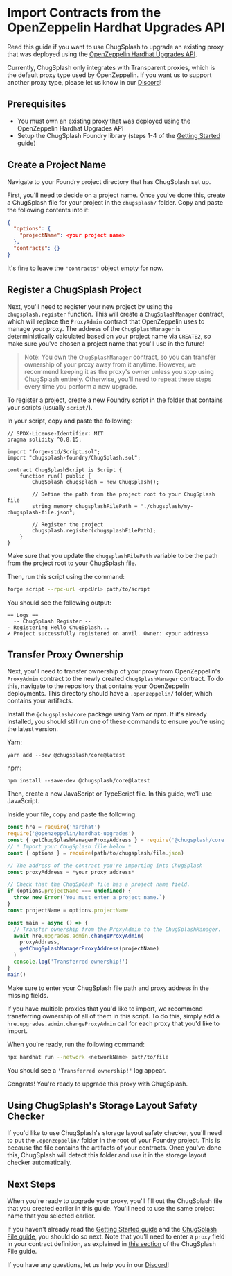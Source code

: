 # Import Contracts from the OpenZeppelin Hardhat Upgrades API

Read this guide if you want to use ChugSplash to upgrade an existing proxy that was deployed using the [OpenZeppelin Hardhat Upgrades API](https://docs.openzeppelin.com/upgrades-plugins/1.x/api-hardhat-upgrades).

Currently, ChugSplash only integrates with Transparent proxies, which is the default proxy type used by OpenZeppelin. If you want us to support another proxy type, please let us know in our [Discord](https://discord.com/invite/CqUPhgRrxq)!

## Prerequisites

* You must own an existing proxy that was deployed using the OpenZeppelin Hardhat Upgrades API
* Setup the ChugSplash Foundry library (steps 1-4 of the [Getting Started guide](https://github.com/chugsplash/chugsplash-foundry/blob/main/docs/getting-started.md))

## Create a Project Name

Navigate to your Foundry project directory that has ChugSplash set up.

First, you'll need to decide on a project name. Once you've done this, create a ChugSplash file for your project in the `chugsplash/` folder. Copy and paste the following contents into it:

```json
{
  "options": {
    "projectName": <your project name>
  },
  "contracts": {}
}
```

It's fine to leave the `"contracts"` object empty for now.

## Register a ChugSplash Project

Next, you'll need to register your new project by using the `chugsplash.register` function. This will create a `ChugSplashManager` contract, which will replace the `ProxyAdmin` contract that OpenZeppelin uses to manage your proxy. The address of the `ChugSplashManager` is deterministically calculated based on your project name via `CREATE2`, so make sure you've chosen a project name that you'll use in the future!

> Note: You own the `ChugSplashManager` contract, so you can transfer ownership of your proxy away from it anytime. However, we recommend keeping it as the proxy's owner unless you stop using ChugSplash entirely. Otherwise, you'll need to repeat these steps every time you perform a new upgrade.

To register a project, create a new Foundry script in the folder that contains your scripts (usually `script/`).

In your script, copy and paste the following:
```sol
// SPDX-License-Identifier: MIT
pragma solidity ^0.8.15;

import "forge-std/Script.sol";
import "chugsplash-foundry/ChugSplash.sol";

contract ChugSplashScript is Script {
    function run() public {
        ChugSplash chugsplash = new ChugSplash();

        // Define the path from the project root to your ChugSplash file
        string memory chugsplashFilePath = "./chugsplash/my-chugsplash-file.json";

        // Register the project
        chugsplash.register(chugsplashFilePath);
    }
}
```

Make sure that you update the `chugsplashFilePath` variable to be the path from the project root to your ChugSplash file.

Then, run this script using the command:
```bash
forge script --rpc-url <rpcUrl> path/to/script
```

You should see the following output:

```
== Logs ==
  -- ChugSplash Register --
- Registering Hello ChugSplash...
✔ Project successfully registered on anvil. Owner: <your address>
```

## Transfer Proxy Ownership

Next, you'll need to transfer ownership of your proxy from OpenZeppelin's `ProxyAdmin` contract to the newly created `ChugSplashManager` contract. To do this, navigate to the repository that contains your OpenZeppelin deployments. This directory should have a `.openzeppelin/` folder, which contains your artifacts.

Install the `@chugsplash/core` package using Yarn or npm. If it's already installed, you should still run one of these commands to ensure you're using the latest version.

Yarn:
```
yarn add --dev @chugsplash/core@latest
```

npm:
```
npm install --save-dev @chugsplash/core@latest
```

Then, create a new JavaScript or TypeScript file. In this guide, we'll use JavaScript.

Inside your file, copy and paste the following:
```js
const hre = require('hardhat')
require('@openzeppelin/hardhat-upgrades')
const { getChugSplashManagerProxyAddress } = require('@chugsplash/core')
// * Import your ChugSplash file below *
const { options } = require(path/to/chugsplash/file.json)

// The address of the contract you're importing into ChugSplash
const proxyAddress = *your proxy address*

// Check that the ChugSplash file has a project name field.
if (options.projectName === undefined) {
  throw new Error(`You must enter a project name.`)
}
const projectName = options.projectName

const main = async () => {
  // Transfer ownership from the ProxyAdmin to the ChugSplashManager.
  await hre.upgrades.admin.changeProxyAdmin(
    proxyAddress,
    getChugSplashManagerProxyAddress(projectName)
  )
  console.log('Transferred ownership!')
}
main()
```

Make sure to enter your ChugSplash file path and proxy address in the missing fields.

If you have multiple proxies that you'd like to import, we recommend transferring ownership of all of them in this script. To do this, simply add a `hre.upgrades.admin.changeProxyAdmin` call for each proxy that you'd like to import.

When you're ready, run the following command:
```bash
npx hardhat run --network <networkName> path/to/file
```

You should see a `'Transferred ownership!'` log appear.

Congrats! You're ready to upgrade this proxy with ChugSplash.

## Using ChugSplash's Storage Layout Safety Checker

If you'd like to use ChugSplash's storage layout safety checker, you'll need to put the `.openzeppelin/` folder in the  root of your Foundry project. This is because the file contains the artifacts of your contracts. Once you've done this, ChugSplash will detect this folder and use it in the storage layout checker automatically.

## Next Steps

When you're ready to upgrade your proxy, you'll fill out the ChugSplash file that you created earlier in this guide. You'll need to use the same project name that you selected earlier.

If you haven't already read the [Getting Started guide](https://github.com/chugsplash/chugsplash-foundry/blob/main/docs/getting-started.md) and the [ChugSplash File guide](https://github.com/chugsplash/chugsplash/blob/develop/docs/chugsplash-file.md), you should do so next. Note that you'll need to enter a `proxy` field in your contract definition, as explained in [this section](https://github.com/chugsplash/chugsplash/blob/develop/docs/chugsplash-file.md#contract-definitions) of the ChugSplash File guide.

If you have any questions, let us help you in our [Discord](https://discord.com/invite/CqUPhgRrxq)!
